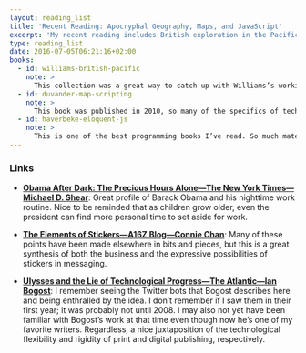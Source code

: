 ```yaml
---
layout: reading_list
title: 'Recent Reading: Apocryphal Geography, Maps, and JavaScript'
excerpt: 'My recent reading includes British exploration in the Pacific, scripting maps, and programming in JavaScript.'
type: reading_list
date: 2016-07-05T06:21:16+02:00
books:
  - id: williams-british-pacific
    note: >
      This collection was a great way to catch up with Williams’s working, collecting articles across roughly forty years of his career. There is, of course, a heavy focus on the Cook voyages, but of particular use for me were some essays on British reactions to the apocrypha around the Fonte and Maldonado voyages in connection with hypothesizing a Northwest Passage.
  - id: duvander-map-scripting
    note: >
      This book was published in 2010, so many of the specifics of technical implementation (e.g., [Yahoo! Pipes](https://en.wikipedia.org/wiki/Yahoo!_Pipes)) are now out of date; however, quickly reading through its recipe-based format at a higher level still provides a great overview of the kinds of techniques available in web mapping APIs and what they might be used for. Provided some good focus for going into the Austin music mapping project…
  - id: haverbeke-eloquent-js
    note: >
      This is one of the best programming books I’ve read. So much material on JavaScript is motivated by providing quick snippets and recipes for augmenting web pages, but the bulk of Haverbeke’s book is a real exercise in programming theory that happens to be delivered in JavaScript.
---
```


### Links

- [**Obama After Dark: The Precious Hours Alone—The New York Times—Michael D. Shear**][obama]: Great profile of Barack Obama and his nighttime work routine. Nice to be reminded that as children grow older, even the president can find more personal time to set aside for work.

- [**The Elements of Stickers—A16Z Blog—Connie Chan**][stickers]: Many of these points have been made elsewhere in bits and pieces, but this is a great synthesis of both the business and the expressive possibilities of stickers in messaging.

- [**Ulysses and the Lie of Technological Progress—The Atlantic—Ian Bogost**][ulysses]: I remember seeing the Twitter bots that Bogost describes here and being enthralled by the idea. I don’t remember if I saw them in their first year; it was probably not until 2008. I may also not yet have been familiar with Bogost’s work at that time even though now he’s one of my favorite writers. Regardless, a nice juxtaposition of the technological flexibility and rigidity of print and digital publishing, respectively.

[obama]: http://www.nytimes.com/2016/07/03/us/politics/obama-after-dark-the-precious-hours-alone.html
[stickers]: http://a16z.com/2016/06/17/stickers/
[ulysses]: http://www.theatlantic.com/technology/archive/2016/06/everyday-is-bloomsday/487313/
